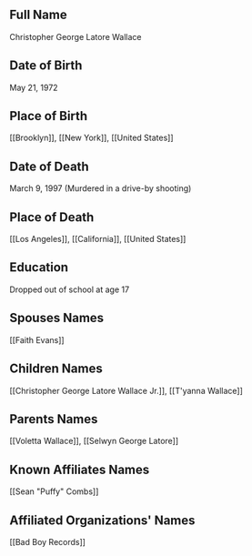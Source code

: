 ## Full Name
Christopher George Latore Wallace

## Date of Birth
May 21, 1972

## Place of Birth
[[Brooklyn]], [[New York]], [[United States]]

## Date of Death
March 9, 1997 (Murdered in a drive-by shooting)

## Place of Death
[[Los Angeles]], [[California]], [[United States]]

## Education
Dropped out of school at age 17

## Spouses Names
[[Faith Evans]]

## Children Names
[[Christopher George Latore Wallace Jr.]], [[T'yanna Wallace]]

## Parents Names
[[Voletta Wallace]], [[Selwyn George Latore]]

## Known Affiliates Names
[[Sean "Puffy" Combs]]

## Affiliated Organizations' Names
[[Bad Boy Records]]

